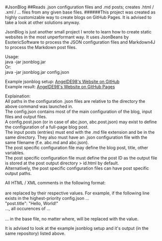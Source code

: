 #JsonBlog
##Reads .json configuration files and .md posts; creates .html / .xml / ... files from any given base files.
######This project was created as highly customizable way to create blogs on GitHub Pages. It is advised to take a look at other solutions anyway.

JsonBlog is just another small project I wrote to learn how to create static websites in the most unperformant way.
It uses JsonBeans by EsotericSoftware to process the JSON configuration files and Markdown4J to process the Markdown post files.  
  
Usage:  
        java -jar jsonblog.jar  
Or:  
        java -jar jsonblog.jar config.json  
  
Example jsonblog setup: [AngelDE98's Website on GitHub](https://github.com/AngelDE98/AngelDE98.github.io)  
Example result: [AngelDE98's Website on GitHub Pages](http://angelde98.github.io)  
  
Explaination:  
All paths in the configuration .json files are relative to the directory the above command was launched in.  
The config.json contains most of the main configuration of the blog, input files and output files.  
A config.post.json (or in case of abc.json, abc.post.json) may exist to define the configuration of a full-page blog post.  
The input posts (entries) must end with the .md file extension and be in the same directory. They also must have an .json configuration file with the same filename (f.e. abc.md and abc.json).  
The post specific configuration file may define the blog post, title, other variables.  
The post specific configuration file must define the post ID as the output file is stored at the post output directory > id.html by default.  
Alternatively, the post specific configuration files can have post specific output paths.  
  
All HTML / XML comments in the following format:  
        <!-- jsonblog.value -->  
are replaced by their respective values. For example, if the following line exists in the highest-priority config.json ...  
        "post.title": "Hello, World!"  
..., all occurences of ...  
        <!-- jsonblog.post.title -->  
... in the base file, no matter where, will be replaced with the value.  
  
It is advised to look at the example jsonblog setup and it's output (in the same repository) listed above.  
  
